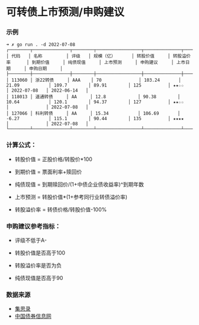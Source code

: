 # 可转债上市预测/申购建议

### 示例
```
➜ ✗ go run . -d 2022-07-08
┌────────┬──────────────┬────────┬─────────────────┬──────────────┬─────────────────┬──────────────┬──────────────┬──────────────┬──────────────┬──────────────┬──────────────┐
│ 代码   │ 名称         │ 评级   │ 规模（亿）      │ 转股价值     │ 转股溢价率      │ 到期价值     │ 纯债现值     │ 上市预测     │ 申购建议     │ 上市日期     │ 申购日期     │
├────────┼──────────────┼────────┼─────────────────┼──────────────┼─────────────────┼──────────────┼──────────────┼──────────────┼──────────────┼──────────────┼──────────────┤
│ 113060 │ 浙22转债     │ AAA    │ 70              │ 103.24       │ 21.09           │ 109.7        │ 89.91        │ 125          │ ★★☆☆         │ 2022-07-08   │ 2022-06-14   │
│ 118013 │ 道通转债     │ AA     │ 12.8            │ 90.38        │ 10.64           │ 120.1        │ 94.37        │ 127          │ ★★☆☆         │              │ 2022-07-08   │
│ 127066 │ 科利转债     │ AA     │ 15.34           │ 106.69       │ -6.27           │ 115.1        │ 90.44        │ 135          │ ★★★★         │              │ 2022-07-08   │
└────────┴──────────────┴────────┴─────────────────┴──────────────┴─────────────────┴──────────────┴──────────────┴──────────────┴──────────────┴──────────────┴──────────────┘
```
### 计算公式：
* 转股价值 = 正股价格/转股价*100

* 到期价值 = 票面利率+赎回价

* 纯债现值 =  到期赎回价/(1+中债企业债收益率)^到期年数

* 上市预测 = 转股价值*(1+参考同行业转债溢价率)

* 转股溢价率 = 转债价格/转股价值-100%

### 申购建议参考指标：
* 评级不低于A-

* 转股价值是否高于100

* 转股溢价率是否为负

* 纯债现值是否高于90

### 数据来源
* [集思录](https://www.jisilu.cn/)
* [中国债券信息网](https://yield.chinabond.com.cn/)